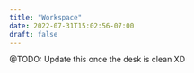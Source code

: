 ```yaml
---
title: "Workspace"
date: 2022-07-31T15:02:56-07:00
draft: false
---
```


@TODO: Update this once the desk is clean XD